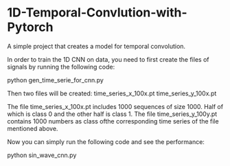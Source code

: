# 1D-Temporal-Convlution-with-Pytorch
A simple project that creates a model for temporal convolution.

In order to train the 1D CNN on data, you need to first create the files of signals by running the following code:

python gen_time_serie_for_cnn.py

Then two files will be created:
time_series_x_100x.pt
time_series_y_100x.pt

The file time_series_x_100x.pt includes 1000 sequences of size 1000. Half of which is class 0 and the other half is class 1.
The file time_series_y_100y.pt contains 1000 numbers as class ofthe corresponding time series of the file mentioned above.

Now you can simply run the following code and see the performance:

python sin_wave_cnn.py

